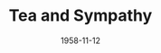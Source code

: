 ---
title: Tea and Sympathy
date: 1958-11-12
closing_date: 1958-11-22
layout: productions
playbill:
Theatre: Theatre Jacksonville
Venue: Little Theatre
cast:
- Laura Reynolds: Thelma Mayeron
- Lilly Sears: Hazel Miller
- Tom Lee: William E. Schill
- David Harris: David F. Harlin
- George Edwards: Ralph
- Dick Wright: Al
- Buzzy Klausner: Steve
- Norman Howard: Bill Reynolds
- Bob Simpson: Phil
- Marshall Grauer: Herbert Lee
crew:
- Designer and Director: Maurice Geoffrey
- Stage Manager: Bill Gibbs
- Assistant Stage Manager: Mark Harris
- book-holder: Libbi Whiteman
- Lighting:
  - Chuck Tankersley
  - Dr. Alvin Gross
  - Jean Tankersley
  - Art Logan
- Sound Effects:
  - Dorothy Massey
  - Eldene Moulton
- Wardrobe:
  - Mary Lou Crique
  - Agatha Norvell
  - Dorothy Portnoy
  - Jean Tankersley
- Properties:
  - Esther Mae Blankenbeckler
  - Sue Henderson
  - Thelma Altman
  - Marie Bristow
  - Gayle Swymer
  - Dave Adams
  - Esher Barnes
  - Joan Bristow
- Make-Up:
  - Polly Clendening
  - Beverly Fink
  - Rozelle Cohen
  - Barbara Aspinwall
  - John Tacy
  - Jean Tankersley
  - Anne Koontz
  - Gayle Ragland
  - Peggy Gift
  - A. Ira Fink
- Scenery:
  - Frank Ridge
  - Mark Harris
  - Dixie Cohen
  - Buzzy Klausner
  - Sid Backer
  - Dave Adams
  - John Tacy
  - Malcolm Argo
  - Marie Logan
  - Art Logan
  - Phyllis Druhl
  - Bunni Thornhill
  - Felix Jacobs
  - Rozelle Cohen
  - Dorothy Johnson
  - Susan Massey
  - Barbara Aspinwall
  - Klip Smith
  - Betty Smith
  - Sylvester Scotti
  - Kathryn Allen
  - Linda Davis
  - Bill Schill
  - Gladys Brown
orchestra:
external_links:
---